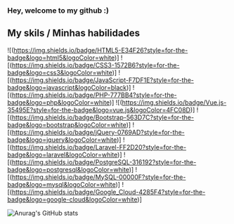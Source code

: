 ### Hey, welcome to my github :)

## My skils / Minhas habilidades
![(https://img.shields.io/badge/HTML5-E34F26?style=for-the-badge&logo=html5&logoColor=white)]
![(https://img.shields.io/badge/CSS3-1572B6?style=for-the-badge&logo=css3&logoColor=white)]
![(https://img.shields.io/badge/JavaScript-F7DF1E?style=for-the-badge&logo=javascript&logoColor=black)]
![(https://img.shields.io/badge/PHP-777BB4?style=for-the-badge&logo=php&logoColor=white)]
![(https://img.shields.io/badge/Vue.js-35495E?style=for-the-badge&logo=vue.js&logoColor=4FC08D)]
![(https://img.shields.io/badge/Bootstrap-563D7C?style=for-the-badge&logo=bootstrap&logoColor=white)]
![(https://img.shields.io/badge/jQuery-0769AD?style=for-the-badge&logo=jquery&logoColor=white)]
![(https://img.shields.io/badge/Laravel-FF2D20?style=for-the-badge&logo=laravel&logoColor=white)]
![(https://img.shields.io/badge/PostgreSQL-316192?style=for-the-badge&logo=postgresql&logoColor=white)]
![(https://img.shields.io/badge/MySQL-00000F?style=for-the-badge&logo=mysql&logoColor=white)]
![(https://img.shields.io/badge/Google_Cloud-4285F4?style=for-the-badge&logo=google-cloud&logoColor=white)]

![Anurag's GitHub stats](https://github-readme-stats.vercel.app/api?username=Cristian0800&show_icons=true&theme=radical)

